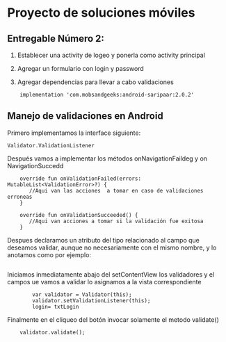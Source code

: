 # Proyecto de soluciones móviles

## Entregable Número 2:
1. Establecer una activity de logeo y ponerla como activity principal

2. Agregar un formulario con login y password

3.  Agregar dependencias para llevar a cabo validaciones

```
    implementation 'com.mobsandgeeks:android-saripaar:2.0.2'
```

## Manejo de validaciones en Android

Primero implementamos la interface  siguiente:
```
Validator.ValidationListener
```
Después vamos a implementar los métodos onNavigationFaildeg y on NavigationSuccedd

```
    override fun onValidationFailed(errors: MutableList<ValidationError>?) {
       //Aqui van las acciones  a tomar en caso de validaciones erroneas 
    }

    override fun onValidationSucceeded() {
       //Aqui van acciones a tomar si la validación fue exitosa
    }
```

Despues declaramos un atributo del tipo relacionado al campo que deseamos validar, aunque no necesariamente con el mismo nombre, y lo anotamos como por ejemplo:
```

```

Iniciamos inmediatamente abajo del setContentView  los validadores y el campos ue vamos a validar lo asignamos a la vista correspondiente


```
        var validator = Validator(this);
        validator.setValidationListener(this);
        login= txtLogin

```
Finalmente en el cliqueo del botón invocar solamente el  metodo validate()

```
    validator.validate();
```

